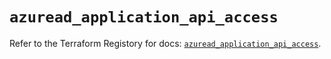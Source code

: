 # `azuread_application_api_access`

Refer to the Terraform Registory for docs: [`azuread_application_api_access`](https://registry.terraform.io/providers/hashicorp/azuread/2.44.0/docs/resources/application_api_access).
